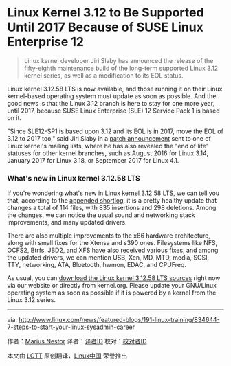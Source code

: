 Linux Kernel 3.12 to Be Supported Until 2017 Because of SUSE Linux Enterprise 12
==================================================================================

>Linux kernel developer Jiri Slaby has announced the release of the fifty-eighth maintenance build of the long-term supported Linux 3.12 kernel series, as well as a modification to its EOL status.

Linux kernel 3.12.58 LTS is now available, and those running it on their Linux kernel-based operating system must update as soon as possible. And the good news is that the Linux 3.12 branch is here to stay for one more year, until 2017, because SUSE Linux Enterprise (SLE) 12 Service Pack 1 is based on it.

"Since SLE12-SP1 is based upon 3.12 and its EOL is in 2017, move the EOL of 3.12 to 2017 too," said Jiri Slaby in a [patch announcement][1] sent to one of Linux kernel's mailing lists, where he has also revealed the "end of life" statuses for other kernel branches, such as August 2016 for Linux 3.14, January 2017 for Linux 3.18, or September 2017 for Linux 4.1.

### What's new in Linux kernel 3.12.58 LTS

If you're wondering what's new in Linux kernel 3.12.58 LTS, we can tell you that, according to the [appended shortlog][2], it is a pretty healthy update that changes a total of 114 files, with 835 insertions and 298 deletions. Among the changes, we can notice the usual sound and networking stack improvements, and many updated drivers.

There are also multiple improvements to the x86 hardware architecture, along with small fixes for the Xtensa and s390 ones. Filesystems like NFS, OCFS2, Btrfs, JBD2, and XFS have also received various fixes, and among the updated drivers, we can mention USB, Xen, MD, MTD, media, SCSI, TTY, networking, ATA, Bluetooth, hwmon, EDAC, and CPUFreq.

As usual, you can [download the Linux kernel 3.12.58 LTS sources][3] right now via our website or directly from kernel.org. Please update your GNU/Linux operating system as soon as possible if it is powered by a kernel from the Linux 3.12 series.

------------------------------------------------------------------------------

via: http://www.linux.com/news/featured-blogs/191-linux-training/834644-7-steps-to-start-your-linux-sysadmin-career

作者：[Marius Nestor][a]
译者：[译者ID](https://github.com/译者ID)
校对：[校对者ID](https://github.com/校对者ID)

本文由 [LCTT](https://github.com/LCTT/TranslateProject) 原创翻译，[Linux中国](https://linux.cn/) 荣誉推出

[a]:http://news.softpedia.com/editors/browse/marius-nestor
[1]: http://lkml.iu.edu/hypermail/linux/kernel/1604.1/00792.html
[2]: http://www.spinics.net/lists/stable/msg128634.html
[3]: http://linux.softpedia.com/get/System/Operating-Systems/Kernels/Linux-Kernel-Stable-1960.shtml
